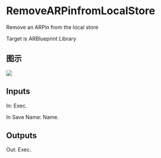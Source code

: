 # RemoveARPinfromLocalStore

Remove an ARPin from the local store

Target is ARBlueprint Library

## 图示

![]($-20221218-17561763.png)

## Inputs

In: Exec.

In Save Name: Name.  

## Outputs

Out: Exec.

